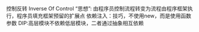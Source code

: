 控制反转 Inverse Of Control “思想”:
由程序员控制流程转变为流程由程序框架执行，程序员填充框架预留的扩展点
依赖注入：技巧，不使用new，而是使用函数参数
DIP:高层模块不依赖低层模块，二者通过抽象相互依赖
